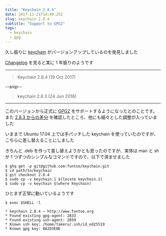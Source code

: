 ```yaml
---
title: "Keychain 2.8.4"
date: 2017-11-21T14:49:25Z
slug: keychain 2.8.4
subtitle: "Support to GPG2"
tags:
  - keychain
  - gpg
---
```


久し振りに [keychain][1] がバージョンアップしているのを発見しました

[Changelog][2] を見ると実に 1 年振りのようです

<!--more-->

* * *

> Keychain 2.8.4 (19 Oct 2017)

--snip--

> keychain 2.8.3 (24 Jun 2016)

* * *

このバージョンから正式に [GPG2][3] をサポートするようになったとのことです。また [2.8.3 からの差分][4] を確認したところ、他にも細々とした調整が入っていました

いままで Ubuntu 17.04 上では手パッチした keychain を使っていたのですが、こちらに差し替えることにしました

きちんと .deb を作って差し替えようかとも思ったのですが、実体は man と sh が 1 つずつのシンプルなコマンドですので、以下で済ませました

    $ ghq get -p git@github.com:funtoo/keychain.git
    $ cd path/to/keychain
    $ git checkout 2.8.4
    $ sudo cp -v keychain.1 $(locate keychain.1)
    $ sudo cp -v keychain $(where keychain)

ひとまず正常に動いているようです

    $ exec $SHELL -l

    * keychain 2.8.4 ~ http://www.funtoo.org
    * Found existing gpg-agent: 2833
    * Found existing ssh-agent: 2859
    * Known ssh key: /home/takeru/.ssh/id_ed25519
    * Known gpg key: 0A2D3E0E

[1]: https://www.funtoo.org/Keychain "Keychain : Official Project Page"
[2]: https://github.com/funtoo/keychain/blob/2.8.4/ChangeLog "keychain/ChangeLog at 2.8.4 · funtoo/keychain"
[3]: https://www.gnupg.org/ "The GNU Privacy Guard"
[4]: https://github.com/funtoo/keychain/compare/2.8.3...2.8.4 "Comparing 2.8.3...2.8.4 · funtoo/keychain"
